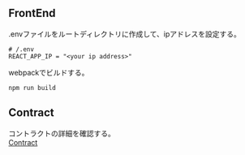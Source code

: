 ## FrontEnd
.envファイルをルートディレクトリに作成して、ipアドレスを設定する。  
```
# /.env
REACT_APP_IP = "<your ip address>"
```
webpackでビルドする。
```
npm run build
```

## Contract
コントラクトの詳細を確認する。  
[Contract](https://goerli.etherscan.io/address/0xD45f7Db3dDEb41fF9c039fa3520c390CefD79dB0)
